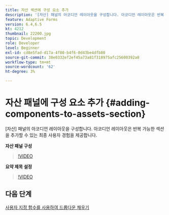 ```yaml
---
title: 자산 섹션에 구성 요소 추가
description: '[자산] 패널의 아코디언 레이아웃을 구성합니다. 아코디언 레이아웃은 반복 가능한 섹션을 추가할 수 있는 최종 사용자 경험을 제공합니다.'
feature: Adaptive Forms
version: 6.4,6.5
kt: 4212
thumbnail: 22200.jpg
topic: Development
role: Developer
level: Beginner
exl-id: cd8e5fad-d17a-4f80-b4f6-0d43be4dfb80
source-git-commit: 38e0332ef2ef45a73a81f318975afc25600392a8
workflow-type: tm+mt
source-wordcount: '62'
ht-degree: 3%

---
```


# 자산 패널에 구성 요소 추가 {#adding-components-to-assets-section}

[자산] 패널의 아코디언 레이아웃을 구성합니다. 아코디언 레이아웃은 반복 가능한 섹션을 추가할 수 있는 최종 사용자 경험을 제공합니다.

**자산 패널 구성**

>[!VIDEO](https://video.tv.adobe.com/v/22200?quality=12&learn=on)

**요약 제목 설정**
>[!VIDEO](https://video.tv.adobe.com/v/28387?quality=12&learn=on)

## 다음 단계

[사용자 지정 함수를 사용하여 드롭다운 채우기](./using-custom-functions-and-code-editor.md)
